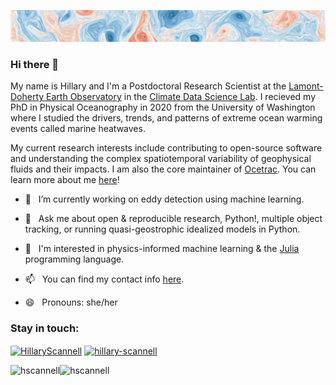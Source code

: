 
![](https://github.com/hscannell/hscannell/blob/main/rclv.png)
### Hi there 👋
My name is Hillary and I'm a Postdoctoral Research Scientist at the [Lamont-Doherty Earth Observatory](https://www.ldeo.columbia.edu/) in the [Climate Data Science Lab](https://ocean-transport.github.io/cds_lab.html?source=post_page-----4bc4314ac02d----------------------). I recieved my PhD in Physical Oceanography in 2020 from the University of Washington where I studied the drivers, trends, and patterns of extreme ocean warming events called marine heatwaves.

My current research interests include contributing to open-source software and understanding the complex spatiotemporal variability of geophysical fluids and their impacts. I am also the core maintainer of [Ocetrac](https://ocetrac.readthedocs.io/en/latest/). You can learn more about me [here](https://www.hillaryscannell.com/)!

- 🔭 &nbsp;&nbsp;I’m currently working on eddy detection using machine learning.

- 💬 &nbsp;&nbsp;Ask me about open & reproducible research, Python!, multiple object tracking, or running quasi-geostrophic idealized models in Python. 

- 🤔 &nbsp;&nbsp;I'm interested in physics-informed machine learning & the [Julia](https://julialang.org/) programming language.

- 📫 &nbsp;&nbsp;You can find my contact info [here](https://www.ldeo.columbia.edu/user/scannell).

- 😄 &nbsp;&nbsp;Pronouns: she/her
<!--
**hscannell/hscannell** is a ✨ _special_ ✨ repository because its `README.md` (this file) appears on your GitHub profile.

Here are some ideas to get you started:

- 🔭 I’m currently working on ...
- 🌱 I’m currently learning ...
- 👯 I’m looking to collaborate on ...
- 🤔 I’m looking for help with ...
- 💬 Ask me about ...
- 📫 How to reach me: ...
- 😄 Pronouns: ...
- ⚡ Fun fact: ...
-->

<p align="left">
<h3 align="left">Stay in touch:</h3>
<a href="https://twitter.com/HillaryScannell" target="blank"><img align="center" src="https://cdn.jsdelivr.net/npm/simple-icons@3.0.1/icons/twitter.svg" alt="HillaryScannell" height="30" width="40" /></a>
<a href="https://www.linkedin.com/in/hillary-scannell/" target="blank"><img align="center" src="https://cdn.jsdelivr.net/npm/simple-icons@3.0.1/icons/linkedin.svg" alt="hillary-scannell" height="30" width="40" /></a>
</p>

<p><img align="left" src="https://github-readme-stats.vercel.app/api/top-langs/?username=hscannell&layout=compact" alt="hscannell" /></p>

<p><img align="left" src="https://github-readme-stats.vercel.app/api?username=hscannell&show_icons=true" alt="hscannell" /></p>

